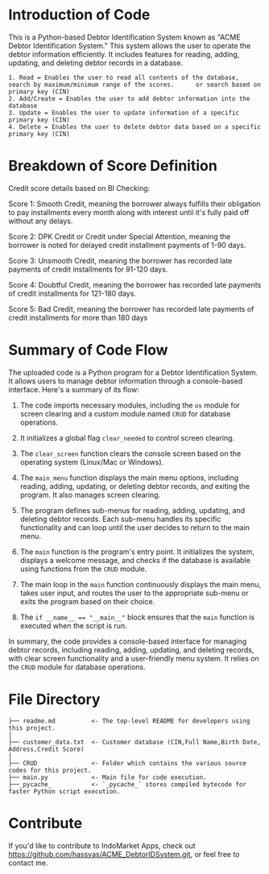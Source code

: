 # Introduction of Code
This is a Python-based Debtor Identification System known as "ACME Debtor Identification System." This system allows the user to operate the debtor information efficiently. It includes features for reading, adding, updating, and deleting debtor records in a database.

    1. Read = Enables the user to read all contents of the database, search by maximum/minimum range of the scores.      or search based on primary key (CIN)
    2. Add/Create = Enables the user to add debtor information into the database
    3. Update = Enables the user to update information of a specific primary key (CIN)
    4. Delete = Enables the user to delete debtor data based on a specific primary key (CIN)

# Breakdown of Score Definition
Credit score details based on BI Checking:

Score 1: Smooth Credit, meaning the borrower always fulfills their obligation to pay installments every month along with interest until it's fully paid off without any delays.

Score 2: DPK Credit or Credit under Special Attention, meaning the borrower is noted for delayed credit installment payments of 1-90 days.

Score 3: Unsmooth Credit, meaning the borrower has recorded late payments of credit installments for 91-120 days.

Score 4: Doubtful Credit, meaning the borrower has recorded late payments of credit installments for 121-180 days.

Score 5: Bad Credit, meaning the borrower has recorded late payments of credit installments for more than 180 days

# Summary of Code Flow 
The uploaded code is a Python program for a Debtor Identification System. It allows users to manage debtor information through a console-based interface. Here's a summary of its flow:

1. The code imports necessary modules, including the `os` module for screen clearing and a custom module named `CRUD` for database operations.

2. It initializes a global flag `clear_needed` to control screen clearing.

3. The `clear_screen` function clears the console screen based on the operating system (Linux/Mac or Windows).

4. The `main_menu` function displays the main menu options, including reading, adding, updating, or deleting debtor records, and exiting the program. It also manages screen clearing.

5. The program defines sub-menus for reading, adding, updating, and deleting debtor records. Each sub-menu handles its specific functionality and can loop until the user decides to return to the main menu.

6. The `main` function is the program's entry point. It initializes the system, displays a welcome message, and checks if the database is available using functions from the `CRUD` module.

7. The main loop in the `main` function continuously displays the main menu, takes user input, and routes the user to the appropriate sub-menu or exits the program based on their choice.

8. The `if __name__ == "__main__"` block ensures that the `main` function is executed when the script is run.

In summary, the code provides a console-based interface for managing debtor records, including reading, adding, updating, and deleting records, with clear screen functionality and a user-friendly menu system. It relies on the `CRUD` module for database operations.

# File Directory
```
├── readme.md          <- The top-level README for developers using this project.
│
├── customer_data.txt  <- Customer database (CIN,Full Name,Birth Date, Address,Credit Score)
│
├── CRUD               <- Folder which contains the various source codes for this project. 
├── main.py            <- Main file for code execution.
├──_pycache_           <- `_pycache_` stores compiled bytecode for faster Python script execution.
```

# Contribute
If you'd like to contribute to IndoMarket Apps, check out https://github.com/hassyas/ACME_DebtorIDSystem.git, or feel free to contact me.